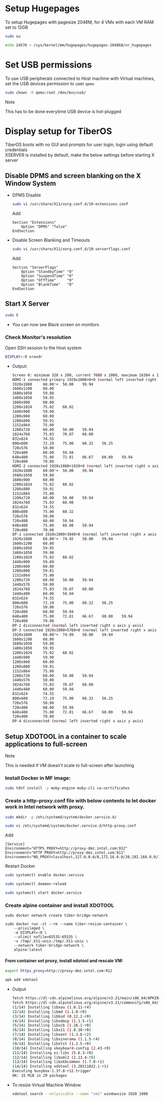 # Setup Hugepages
To setup Hugepages with pagesize 2048M, for 4 VMs with each VM RAM set to 12GB
```sh
sudo su

echo 24576 > /sys/kernel/mm/hugepages/hugepages-2048kB/nr_hugepages
```

# Set USB permissions
To use USB peripherals connected to Host machine with Virtual machines, set the USB devices permission to user `qemu`
```sh
sudo chown -R qemu:root /dev/bus/usb/
```
> [!Note]
> This has to be done everytime USB device is hot-plugged

# Display setup for TiberOS

TiberOS boots with no GUI and prompts for user login, login using default credentials\
XSERVER is installed by default, make the below settings before starting X server

## Disable DPMS and screen blanking on the X Window System

-   DPMS Disable
    ```sh
    sudo vi /usr/share/X11/xorg.conf.d/10-extensions.conf
    ```
    Add
    ```
    Section "Extensions"
        Option "DPMS" "false"
    EndSection
    ```

-   Disable Screen Blanking and Timeouts
    ```sh
    sudo vi /usr/share/X11/xorg.conf.d/10-serverflags.conf
    ```
    Add
    ```
    Section "ServerFlags"
        Option "StandbyTime" "0"
        Option "SuspendTime" "0"
        Option "OffTime"     "0"
        Option "BlankTime"   "0"
    EndSection
    ```


## Start X Server
```sh
sudo X
```
- You can now see Black screen on monitors

### Check Monitor's resolution
Open SSH session to the Host system
```sh
DISPLAY=:0 xrandr
```
-   Output:
    ```sh
    Screen 0: minimum 320 x 200, current 7680 x 1080, maximum 16384 x 16384
    HDMI-1 connected primary 1920x1080+0+0 (normal left inverted right x axis y axis) 521mm x 293mm
    1920x1080     60.00*+  50.00    59.94
    1600x1200     60.00
    1680x1050     59.88
    1400x1050     59.95
    1600x900      60.00
    1280x1024     75.02    60.02
    1440x900      59.90
    1280x960      60.00
    1280x800      59.91
    1152x864      75.00
    1280x720      60.00    50.00    59.94
    1024x768      75.03    70.07    60.00
    832x624       74.55
    800x600       72.19    75.00    60.32    56.25
    720x576       50.00
    720x480       60.00    59.94
    640x480       75.00    72.81    66.67    60.00    59.94
    720x400       70.08
    HDMI-2 connected 1920x1080+1920+0 (normal left inverted right x axis y axis) 527mm x 296mm
    1920x1080     60.00*+  50.00    59.94
    1680x1050     59.88
    1600x900      60.00
    1280x1024     75.02    60.02
    1280x800      59.91
    1152x864      75.00
    1280x720      60.00    50.00    59.94
    1024x768      75.03    60.00
    832x624       74.55
    800x600       75.00    60.32
    720x576       50.00
    720x480       60.00    59.94
    640x480       75.00    60.00    59.94
    720x400       70.08
    DP-1 connected 1920x1080+3840+0 (normal left inverted right x axis y axis) 521mm x 293mm
    1920x1080     60.00*+  74.92    50.00    59.94
    1600x1200     60.00
    1680x1050     59.95
    1400x1050     59.98
    1280x1024     75.02    60.02
    1440x900      59.89
    1280x960      60.00
    1280x800      59.81
    1152x864      75.00
    1280x720      60.00    50.00    59.94
    1440x576      50.00
    1024x768      75.03    70.07    60.00
    1440x480      60.00    59.94
    832x624       74.55
    800x600       72.19    75.00    60.32    56.25
    720x576       50.00
    720x480       60.00    59.94
    640x480       75.00    72.81    66.67    60.00    59.94
    720x400       70.08
    DP-2 disconnected (normal left inverted right x axis y axis)
    DP-3 connected 1920x1080+5760+0 (normal left inverted right x axis y axis) 521mm x 293mm
    1920x1080     60.00*+  74.99    50.00    59.94
    1600x1200     60.00
    1680x1050     59.88
    1400x1050     59.95
    1280x1024     75.02    60.02
    1440x900      59.90
    1280x960      60.00
    1280x800      59.91
    1152x864      75.00
    1280x720      60.00    50.00    59.94
    1440x576      50.00
    1024x768      75.03    70.07    60.00
    1440x480      60.00    59.94
    832x624       74.55
    800x600       72.19    75.00    60.32    56.25
    720x576       50.00
    720x480       60.00    59.94
    640x480       75.00    72.81    66.67    60.00    59.94
    720x400       70.08
    DP-4 disconnected (normal left inverted right x axis y axis)
    ```

## Setup XDOTOOL in a container to scale applications to full-screen
> [!Note]
> This is needed if VM doesn't scale to full-screen after launching

### Install Docker in MF image:
```sh
sudo tdnf install -y moby-engine moby-cli ca-certificates
```
### Create a http-proxy.conf file with below contents to let docker work in Intel network with proxy.
```sh
sudo mkdir -p /etc/systemd/system/docker.service.d/

sudo vi /etc/systemd/system/docker.service.d/http-proxy.conf
```
Add
```
[Service]
Environment="HTTPS_PROXY=http://proxy-dmz.intel.com:912"
Environment="HTTP_PROXY=http://proxy-dmz.intel.com:911"
Environment="NO_PROXY=localhost,127.0.0.0/8,172.16.0.0/20,192.168.0.0/16,10.0.0.0/8,.intel.com,intel.com"
```
Restart Docker
```sh
sudo systemctl enable docker.service

sudo systemctl daemon-reload

sudo systemctl start docker.service
```
### Create alpine container and install XDOTOOL
```
sudo docker network create tiber-bridge-network

sudo docker run -it --rm --name tiber-resize-container \
    --privileged \
    -e DISPLAY=:0 \
    --ulimit nofile=65535:65535 \
    -v /tmp/.X11-unix:/tmp/.X11-unix \
    --network tiber-bridge-network \
    alpine:latest
```
#### From container set proxy, install xdotool and rescale VM:
```sh
export https_proxy=http://proxy-dmz.intel.com:912

apk add xdotool
```
-   Output
    ```sh
    fetch https://dl-cdn.alpinelinux.org/alpine/v3.21/main/x86_64/APKINDEX.tar.gz
    fetch https://dl-cdn.alpinelinux.org/alpine/v3.21/community/x86_64/APKINDEX.tar.gz
    (1/14) Installing libxau (1.0.11-r4)
    (2/14) Installing libmd (1.1.0-r0)
    (3/14) Installing libbsd (0.12.2-r0)
    (4/14) Installing libxdmcp (1.1.5-r1)
    (5/14) Installing libxcb (1.16.1-r0)
    (6/14) Installing libx11 (1.8.10-r0)
    (7/14) Installing libxext (1.3.6-r2)
    (8/14) Installing libxinerama (1.1.5-r4)
    (9/14) Installing libxtst (1.2.5-r0)
    (10/14) Installing xkeyboard-config (2.43-r0)
    (11/14) Installing xz-libs (5.6.3-r0)
    (12/14) Installing libxml2 (2.13.4-r5)
    (13/14) Installing libxkbcommon (1.7.0-r1)
    (14/14) Installing xdotool (3.20211022.1-r1)
    Executing busybox-1.37.0-r12.trigger
    OK: 15 MiB in 29 packages
    ```
-   To resize Virtual Machine Window
    ```sh
    xdotool search --onlyvisible --name "vm1" windowsize 1920 1080
    ```
